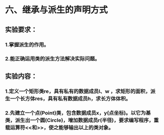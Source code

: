 # 六、继承与派生的声明方式
## 实验要求：
### 1.掌握派生的作用。
### 2.能正确运用类的派生方法解决实际问题。
## 实验内容：
### 1.定义一个矩形类re，具有私有的数据成员l、w ，求矩形的面积，派生一个长方体res，具有私有数据成员h，求长方体体积。 
### 2.先建立一个点(Point)类，包含数据成员x，y(点坐标)。以它为基类，派生出一个圆(Circle)，增加数据成员r(半径)，要求编写程序，重载运算符<<和>>，使之能够输出以上的类对象。